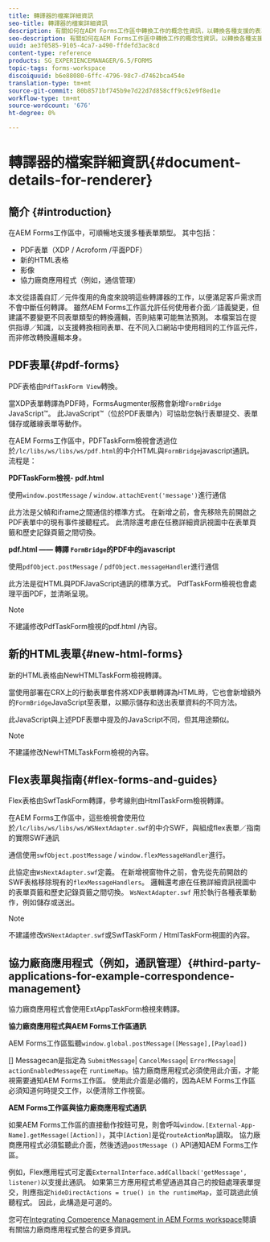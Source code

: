 ```yaml
---
title: 轉譯器的檔案詳細資訊
seo-title: 轉譯器的檔案詳細資訊
description: 有關如何在AEM Forms工作區中轉換工作的概念性資訊，以轉換各種支援的表單和檔案類型。
seo-description: 有關如何在AEM Forms工作區中轉換工作的概念性資訊，以轉換各種支援的表單和檔案類型。
uuid: ae3f0585-9105-4ca7-a490-ffdefd3ac8cd
content-type: reference
products: SG_EXPERIENCEMANAGER/6.5/FORMS
topic-tags: forms-workspace
discoiquuid: b6e88080-6ffc-4796-98c7-d7462bca454e
translation-type: tm+mt
source-git-commit: 80b8571bf745b9e7d22d7d858cff9c62e9f8ed1e
workflow-type: tm+mt
source-wordcount: '676'
ht-degree: 0%

---
```



# 轉譯器的檔案詳細資訊{#document-details-for-renderer}

## 簡介 {#introduction}

在AEM Forms工作區中，可順暢地支援多種表單類型。 其中包括：

* PDF表單（XDP / Acroform /平面PDF）
* 新的HTML表格
* 影像
* 協力廠商應用程式（例如，通信管理）

本文從語義自訂／元件復用的角度來說明這些轉譯器的工作，以便滿足客戶需求而不會中斷任何轉譯。 雖然AEM Forms工作區允許任何使用者介面／語義變更，但建議不要變更不同表單類型的轉換邏輯，否則結果可能無法預測。 本檔案旨在提供指導／知識，以支援轉換相同表單、在不同入口網站中使用相同的工作區元件，而非修改轉換邏輯本身。

## PDF表單{#pdf-forms}

PDF表格由`PdfTaskForm View`轉換。

當XDP表單轉譯為PDF時，FormsAugmenter服務會新增`FormBridge` JavaScript™。 此JavaScript™（位於PDF表單內）可協助您執行表單提交、表單儲存或離線表單等動作。

在AEM Forms工作區中，PDFTaskForm檢視會透過位於`/lc/libs/ws/libs/ws/pdf.html`的中介HTML與`FormBridge`javascript通訊。 流程是：

**PDFTaskForm檢視- pdf.html**

使用`window.postMessage` / `window.attachEvent('message')`進行通信

此方法是父幀和iframe之間通信的標準方式。 在新增之前，會先移除先前開啟之PDF表單中的現有事件接聽程式。 此清除還考慮在任務詳細資訊視圖中在表單頁籤和歷史記錄頁籤之間切換。

**pdf.html —— 轉譯 `FormBridge`的PDF中的javascript**

使用`pdfObject.postMessage` / `pdfObject.messageHandler`進行通信

此方法是從HTML與PDFJavaScript通訊的標準方式。 PdfTaskForm檢視也會處理平面PDF，並清晰呈現。

>[!NOTE]
>
>不建議修改PdfTaskForm檢視的pdf.html /內容。

## 新的HTML表單{#new-html-forms}

新的HTML表格由NewHTMLTaskForm檢視轉譯。

當使用部署在CRX上的行動表單套件將XDP表單轉譯為HTML時，它也會新增額外的`FormBridge`JavaScript至表單，以顯示儲存和送出表單資料的不同方法。

此JavaScript與上述PDF表單中提及的JavaScript不同，但其用途類似。

>[!NOTE]
>
>不建議修改NewHTMLTaskForm檢視的內容。

## Flex表單與指南{#flex-forms-and-guides}

Flex表格由SwfTaskForm轉譯，參考線則由HtmlTaskForm檢視轉譯。

在AEM Forms工作區中，這些檢視會使用位於`/lc/libs/ws/libs/ws/WSNextAdapter.swf`的中介SWF，與組成flex表單／指南的實際SWF通訊

通信使用`swfObject.postMessage` / `window.flexMessageHandler`進行。

此協定由`WsNextAdapter.swf`定義。 在新增視窗物件之前，會先從先前開啟的SWF表格移除現有的`flexMessageHandlers`。 邏輯還考慮在任務詳細資訊視圖中的表單頁籤和歷史記錄頁籤之間切換。 `WsNextAdapter.swf` 用於執行各種表單動作，例如儲存或送出。

>[!NOTE]
>
>不建議修改`WSNextAdapter.swf`或SwfTaskForm / HtmlTaskForm視圖的內容。

## 協力廠商應用程式（例如，通訊管理）{#third-party-applications-for-example-correspondence-management}

協力廠商應用程式會使用ExtAppTaskForm檢視來轉譯。

**協力廠商應用程式與AEM Forms工作區通訊**

AEM Forms工作區監聽`window.global.postMessage([Message],[Payload])`

[] Messagecan是指定為  `SubmitMessage`|  `CancelMessage`|  `ErrorMessage`| `actionEnabledMessage`在 `runtimeMap`。協力廠商應用程式必須使用此介面，才能視需要通知AEM Forms工作區。 使用此介面是必備的，因為AEM Forms工作區必須知道何時提交工作，以便清除工作視窗。

**AEM Forms工作區與協力廠商應用程式通訊**

如果AEM Forms工作區的直接動作按鈕可見，則會呼叫`window.[External-App-Name].getMessage([Action])`，其中`[Action]`是從`routeActionMap`讀取。 協力廠商應用程式必須監聽此介面，然後透過`postMessage ()` API通知AEM Forms工作區。

例如，Flex應用程式可定義`ExternalInterface.addCallback('getMessage', listener)`以支援此通訊。 如果第三方應用程式希望通過其自己的按鈕處理表單提交，則應指定`hideDirectActions = true() in the runtimeMap`，並可跳過此偵聽程式。 因此，此構造是可選的。

您可在[Integrating Comperence Management in AEM Forms workspace](/help/forms/using/integrating-correspondence-management-html-workspace.md)閱讀有關協力廠商應用程式整合的更多資訊。

